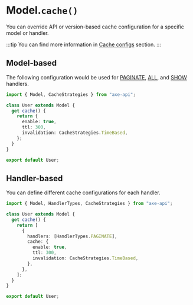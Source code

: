 # Model.`cache()`

You can override API or version-based cache configuration for a specific model or handler.

:::tip
You can find more information in [Cache configs](/reference/cache-configs) section.
:::

## Model-based

The following configuration would be used for [PAGINATE](/reference/handlers-paginate-handler), [ALL](/reference/handlers-all-handler), and [SHOW](/reference/handlers-show-handler) handlers.

```ts
import { Model, CacheStrategies } from "axe-api";

class User extends Model {
  get cache() {
    return {
      enable: true,
      ttl: 300,
      invalidation: CacheStrategies.TimeBased,
    };
  }
}

export default User;
```

## Handler-based

You can define different cache configurations for each handler.

```ts
import { Model, HandlerTypes, CacheStrategies } from "axe-api";

class User extends Model {
  get cache() {
    return [
      {
        handlers: [HandlerTypes.PAGINATE],
        cache: {
          enable: true,
          ttl: 300,
          invalidation: CacheStrategies.TimeBased,
        },
      },
    ];
  }
}

export default User;
```

